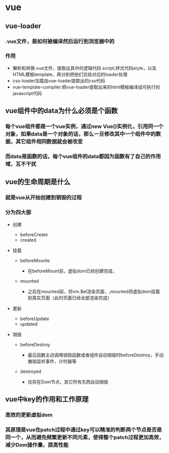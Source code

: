 # vue

## vue-loader

### .vue文件，是如何被编译然后运行到浏览器中的

### 作用

- 解析和转换.vue文件，提取出其中的逻辑代码 script,样式代码style，以及HTML模板template，再分别把他们交给对应的loader处理
- css-loader加载由vue-loader提取出的css代码
- vue-template-compiler:把vue-loader提取出来的html模板编译成可执行的javascript代码

## vue组件中的data为什么必须是个函数

### 每个vue组件都是一个vue实例，通过new Vue()实例化，引用同一个对象，如果data是一个对象的话，那么一旦修改其中一个组件中的数据，其它组件相同数据就会被改变

### 而data是函数的话，每个vue组件的data都因为函数有了自己的作用域，互不干扰

## vue的生命周期是什么

### 就是vue从开始创建到销毁的过程

### 分为四大部

- 创建

	- beforeCreate
	- created

- 挂载

	- beforeMounte

		- 在beforeMount前，虚拟dom已经创建完成，

	- mounted

		- 之后在mounted前，将vm.$el渲染页面，,mounted将虚拟dom挂载到真实页面（此时页面已经全部渲染完成）

- 更新

	- beforeUpdate
	- updated

- 销毁

	- beforeDestroy

		- 最后函数主动调用销毁函数或者组件自动销毁时beforeDestroy，手动撤销监听事件，计时器等

	- destroyed

		- 仅存在Dom节点，其它所有东西自动销毁

## vue中key的作用和工作原理

### 高效的更新虚拟dom

### 其原理是vue在patch过程中通过key可以精准的判断两个节点是否是同一个，从而避免频繁更新不同元素，使得整个patch过程更加高效，减少Dom操作量，提高性能

